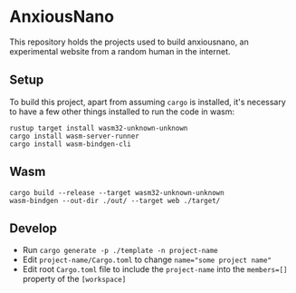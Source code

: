 # AnxiousNano

This repository holds the projects used to build anxiousnano, an experimental website from a random human in the internet.

## Setup

To build this project, apart from assuming `cargo` is installed, it's necessary to have a few other things installed to run the code in wasm:

```shell
rustup target install wasm32-unknown-unknown
cargo install wasm-server-runner
cargo install wasm-bindgen-cli
```

## Wasm

```shell
cargo build --release --target wasm32-unknown-unknown
wasm-bindgen --out-dir ./out/ --target web ./target/
```

## Develop

- Run `cargo generate -p ./template -n project-name`
- Edit `project-name/Cargo.toml` to change `name="some project name"`
- Edit root `Cargo.toml` file to include the `project-name` into the `members=[]` property of the `[workspace]`
